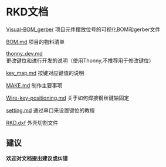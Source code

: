 # RKD文档

[Visual-BOM_gerber](Visual-BOM_gerber) 项目元件摆放位号的可视化BOM和gerber文件

[BOM.md](BOM.md) 项目的物料清单

[thonny_dev.md](thonny_dev.md) 更改键位和进行开发的说明（使用Thonny,不推荐用于修改键位）

[key_map.md](key_map.md) 按键对应键值的说明

[MAKE.md](MAKE.md) 制作主要事项

[Wire-key-positioning.md](Wire-key-positioning.md) 关于如何焊接钢丝键轴固定

[setting.md](setting.md) 通过串口来设置键位的教程

[RKD.dxf](RKD.dxf) 外壳切割文件

## 建议

**欢迎对文档提出建议或纠错**

